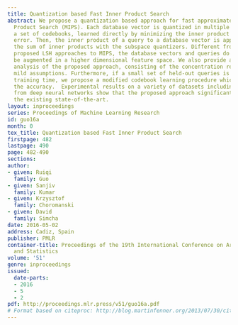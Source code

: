 ```yaml
---
title: Quantization based Fast Inner Product Search
abstract: We propose a quantization based approach for fast approximate Maximum Inner
  Product Search (MIPS). Each database vector is quantized in multiple subspaces via
  a set of codebooks, learned directly by minimizing the inner product quantization
  error. Then, the inner product of a query to a database vector is approximated as
  the sum of inner products with the subspace quantizers. Different from recently
  proposed LSH approaches to MIPS, the database vectors and queries do not need to
  be augmented in a higher dimensional feature space. We also provide a theoretical
  analysis of the proposed approach, consisting of the concentration results under
  mild assumptions. Furthermore, if a small set of held-out queries is given at the
  training time, we propose a modified codebook learning procedure which further improves
  the accuracy.  Experimental results on a variety of datasets including those arising
  from deep neural networks show that the proposed approach significantly outperforms
  the existing state-of-the-art.
layout: inproceedings
series: Proceedings of Machine Learning Research
id: guo16a
month: 0
tex_title: Quantization based Fast Inner Product Search
firstpage: 482
lastpage: 490
page: 482-490
sections: 
author:
- given: Ruiqi
  family: Guo
- given: Sanjiv
  family: Kumar
- given: Krzysztof
  family: Choromanski
- given: David
  family: Simcha
date: 2016-05-02
address: Cadiz, Spain
publisher: PMLR
container-title: Proceedings of the 19th International Conference on Artificial Intelligence
  and Statistics
volume: '51'
genre: inproceedings
issued:
  date-parts:
  - 2016
  - 5
  - 2
pdf: http://proceedings.mlr.press/v51/guo16a.pdf
# Format based on citeproc: http://blog.martinfenner.org/2013/07/30/citeproc-yaml-for-bibliographies/
---
```


